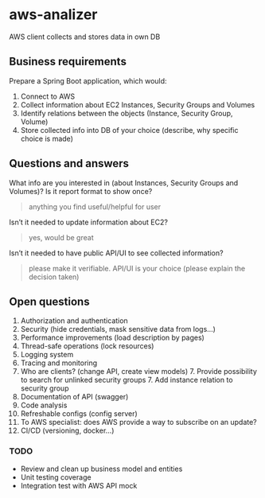 # aws-analizer
AWS client collects and stores data in own DB

## Business requirements
Prepare a Spring Boot application, which would:
1. Connect to AWS
2. Collect information about EC2 Instances, Security Groups and Volumes
3. Identify relations between the objects (Instance, Security Group, Volume)
4. Store collected info into DB of your choice (describe, why specific choice is made)

## Questions and answers
What info are you interested in (about Instances, Security Groups and Volumes)? Is it report format to show once?
> anything you find useful/helpful for user

Isn’t it needed to update information about EC2?
> yes, would be great

Isn’t it needed to have public API/UI to see collected information?
> please make it verifiable. API/UI is your choice (please explain the decision taken)  

## Open questions
1. Authorization and authentication
2. Security (hide credentials, mask sensitive data from logs...)
3. Performance improvements (load description by pages)
4. Thread-safe operations (lock resources)
5. Logging system
6. Tracing and monitoring
7. Who are clients? (change API, create view models)
   7. Provide possibility to search for unlinked security groups
   7. Add instance relation to security group
8. Documentation of API (swagger)
9. Code analysis
10. Refreshable configs (config server)
11. To AWS specialist: does AWS provide a way to subscribe on an update?
12. CI/CD (versioning, docker...)

### TODO
* Review and clean up business model and entities
* Unit testing coverage
* Integration test with AWS API mock
